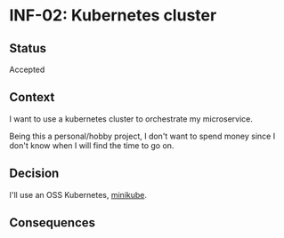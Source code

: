 # INF-02: Kubernetes cluster

## Status

Accepted

## Context

I want to use a kubernetes cluster to orchestrate my microservice.

Being this a personal/hobby project, I don't want to spend money since I don't know when I will find the time to go on.

## Decision

I'll use an OSS Kubernetes, [minikube](https://minikube.sigs.k8s.io/docs/).

## Consequences
